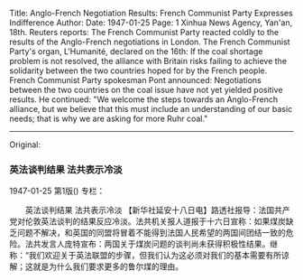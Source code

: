 Title: Anglo-French Negotiation Results: French Communist Party Expresses Indifference
Author:
Date: 1947-01-25
Page: 1
Xinhua News Agency, Yan'an, 18th. Reuters reports: The French Communist Party reacted coldly to the results of the Anglo-French negotiations in London. The French Communist Party's organ, L'Humanité, declared on the 16th: If the coal shortage problem is not resolved, the alliance with Britain risks failing to achieve the solidarity between the two countries hoped for by the French people. French Communist Party spokesman Pont announced: Negotiations between the two countries on the coal issue have not yet yielded positive results. He continued: "We welcome the steps towards an Anglo-French alliance, but we believe that this must include an understanding of our basic needs; that is why we are asking for more Ruhr coal."



<hr /> 

Original: 


### 英法谈判结果  法共表示冷淡

1947-01-25
第1版()
专栏：

　　英法谈判结果
    法共表示冷淡
    【新华社延安十八日电】路透社报导：法国共产党对伦敦英法谈判的结果反应冷淡。法共机关报人道报于十六日宣称：如果煤炭缺乏问题不解决，和英国的同盟将冒着不能得到法国人民希望的两国间团结一致的危险。法共发言人庞特宣布：两国关于煤炭问题的谈判尚未获得积极性结果。继称：“我们欢迎关于英法联盟的步骤，但我们认为这必须对我们的基本需要有所谅解；这就是为什么我们要求更多的鲁尔煤的理由。
